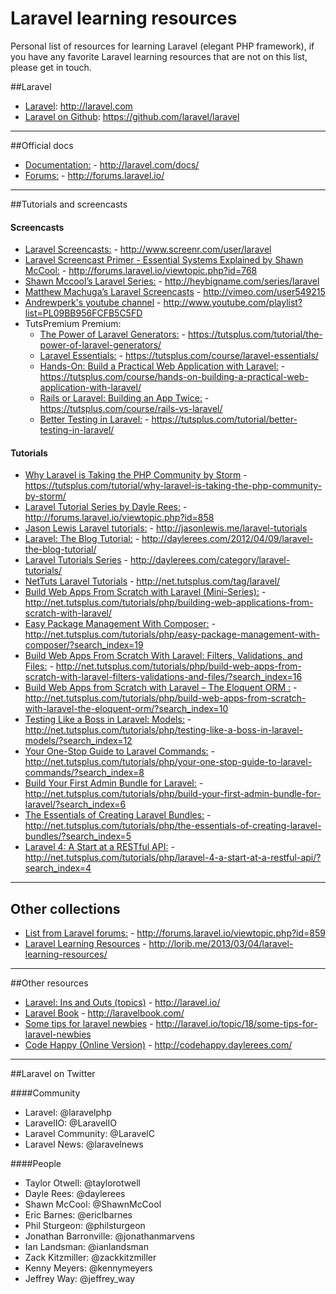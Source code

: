 # Laravel learning resources
Personal list of resources for learning Laravel (elegant PHP framework), if you have any favorite Laravel learning resources that are not on this list, please get in touch.

##Laravel

* [Laravel](http://laravel.com/): http://laravel.com
* [Laravel on Github](https://github.com/laravel/laravel): https://github.com/laravel/laravel

---

##Official docs

* [Documentation:](http://laravel.com/docs/) - http://laravel.com/docs/
* [Forums:](http://forums.laravel.io/) - http://forums.laravel.io/

---

##Tutorials and screencasts

#### Screencasts
* [Laravel Screencasts:](http://www.screenr.com/user/laravel) - http://www.screenr.com/user/laravel
* [Laravel Screencast Primer - Essential Systems Explained by Shawn McCool:](http://forums.laravel.io/viewtopic.php?id=768) - http://forums.laravel.io/viewtopic.php?id=768
* [Shawn Mccool’s Laravel Series:](http://heybigname.com/series/laravel) - http://heybigname.com/series/laravel
* [Matthew Machuga’s Laravel Screencasts](http://vimeo.com/user549215) - http://vimeo.com/user549215
* [Andrewperk's youtube channel](http://www.youtube.com/playlist?list=PL09BB956FCFB5C5FD) - http://www.youtube.com/playlist?list=PL09BB956FCFB5C5FD
* TutsPremium Premium:
	* [The Power of Laravel Generators:](https://tutsplus.com/tutorial/the-power-of-laravel-generators/) - https://tutsplus.com/tutorial/the-power-of-laravel-generators/
	* [Laravel Essentials:](https://tutsplus.com/course/laravel-essentials/) - https://tutsplus.com/course/laravel-essentials/
	* [Hands-On: Build a Practical Web Application with Laravel:](https://tutsplus.com/course/hands-on-building-a-practical-web-application-with-laravel/) - https://tutsplus.com/course/hands-on-building-a-practical-web-application-with-laravel/
	* [Rails or Laravel: Building an App Twice:](https://tutsplus.com/course/rails-vs-laravel/) - https://tutsplus.com/course/rails-vs-laravel/
	* [Better Testing in Laravel:](https://tutsplus.com/tutorial/better-testing-in-laravel/) - https://tutsplus.com/tutorial/better-testing-in-laravel/

#### Tutorials
* [Why Laravel is Taking the PHP Community by Storm](https://tutsplus.com/tutorial/why-laravel-is-taking-the-php-community-by-storm/) - https://tutsplus.com/tutorial/why-laravel-is-taking-the-php-community-by-storm/
* [Laravel Tutorial Series by Dayle Rees:](http://forums.laravel.io/viewtopic.php?id=858) - http://forums.laravel.io/viewtopic.php?id=858
* [Jason Lewis Laravel tutorials:](http://jasonlewis.me/laravel-tutorials) - http://jasonlewis.me/laravel-tutorials
* [Laravel: The Blog Tutorial:](http://daylerees.com/2012/04/09/laravel-the-blog-tutorial/) - http://daylerees.com/2012/04/09/laravel-the-blog-tutorial/
* [Laravel Tutorials Series](http://daylerees.com/category/laravel-tutorials/) - http://daylerees.com/category/laravel-tutorials/
* [NetTuts Laravel Tutorials](http://net.tutsplus.com/tag/laravel/) - http://net.tutsplus.com/tag/laravel/
* [Build Web Apps From Scratch with Laravel (Mini-Series):](http://net.tutsplus.com/tutorials/php/building-web-applications-from-scratch-with-laravel/) - http://net.tutsplus.com/tutorials/php/building-web-applications-from-scratch-with-laravel/
* [Easy Package Management With Composer:](http://net.tutsplus.com/tutorials/php/easy-package-management-with-composer/?search_index=19) - http://net.tutsplus.com/tutorials/php/easy-package-management-with-composer/?search_index=19
* [Build Web Apps From Scratch With Laravel: Filters, Validations, and Files:](http://net.tutsplus.com/tutorials/php/build-web-apps-from-scratch-with-laravel-filters-validations-and-files/?search_index=16) - http://net.tutsplus.com/tutorials/php/build-web-apps-from-scratch-with-laravel-filters-validations-and-files/?search_index=16
* [Build Web Apps from Scratch with Laravel – The Eloquent ORM :](http://net.tutsplus.com/tutorials/php/build-web-apps-from-scratch-with-laravel-the-eloquent-orm/?search_index=10) - http://net.tutsplus.com/tutorials/php/build-web-apps-from-scratch-with-laravel-the-eloquent-orm/?search_index=10
* [Testing Like a Boss in Laravel: Models:](http://net.tutsplus.com/tutorials/php/testing-like-a-boss-in-laravel-models/?search_index=12) - http://net.tutsplus.com/tutorials/php/testing-like-a-boss-in-laravel-models/?search_index=12
* [Your One-Stop Guide to Laravel Commands:](http://net.tutsplus.com/tutorials/php/your-one-stop-guide-to-laravel-commands/?search_index=8) - http://net.tutsplus.com/tutorials/php/your-one-stop-guide-to-laravel-commands/?search_index=8
* [Build Your First Admin Bundle for Laravel:](http://net.tutsplus.com/tutorials/php/build-your-first-admin-bundle-for-laravel/?search_index=6) - http://net.tutsplus.com/tutorials/php/build-your-first-admin-bundle-for-laravel/?search_index=6
* [The Essentials of Creating Laravel Bundles:](http://net.tutsplus.com/tutorials/php/the-essentials-of-creating-laravel-bundles/?search_index=5) - http://net.tutsplus.com/tutorials/php/the-essentials-of-creating-laravel-bundles/?search_index=5
* [Laravel 4: A Start at a RESTful API:](http://net.tutsplus.com/tutorials/php/laravel-4-a-start-at-a-restful-api/?search_index=4) - http://net.tutsplus.com/tutorials/php/laravel-4-a-start-at-a-restful-api/?search_index=4
	
---

## Other collections
* [List from Laravel forums:](http://forums.laravel.io/viewtopic.php?id=859) - http://forums.laravel.io/viewtopic.php?id=859
* [Laravel Learning Resources](http://lorib.me/2013/03/04/laravel-learning-resources/) - http://lorib.me/2013/03/04/laravel-learning-resources/

---

##Other resources
* [Laravel: Ins and Outs (topics)](http://laravel.io/) - http://laravel.io/
* [Laravel Book](http://laravelbook.com/) - http://laravelbook.com/
* [Some tips for laravel newbies](http://laravel.io/topic/18/some-tips-for-laravel-newbies) - http://laravel.io/topic/18/some-tips-for-laravel-newbies
* [Code Happy (Online Version)](http://codehappy.daylerees.com/) - http://codehappy.daylerees.com/

---
	
##Laravel on Twitter

####Community

* Laravel: @laravelphp
* LaravelIO: @LaravelIO
* Laravel Community: @LaravelC
* Laravel News: @laravelnews

####People

* Taylor Otwell: @taylorotwell
* Dayle Rees: @daylerees
* Shawn McCool: @ShawnMcCool
* Eric Barnes: @ericlbarnes
* Phil Sturgeon: @philsturgeon
* Jonathan Barronville: @jonathanmarvens
* Ian Landsman: @ianlandsman
* Zack Kitzmiller: @zackkitzmiller
* Kenny Meyers: @kennymeyers
* Jeffrey Way: @jeffrey_way
